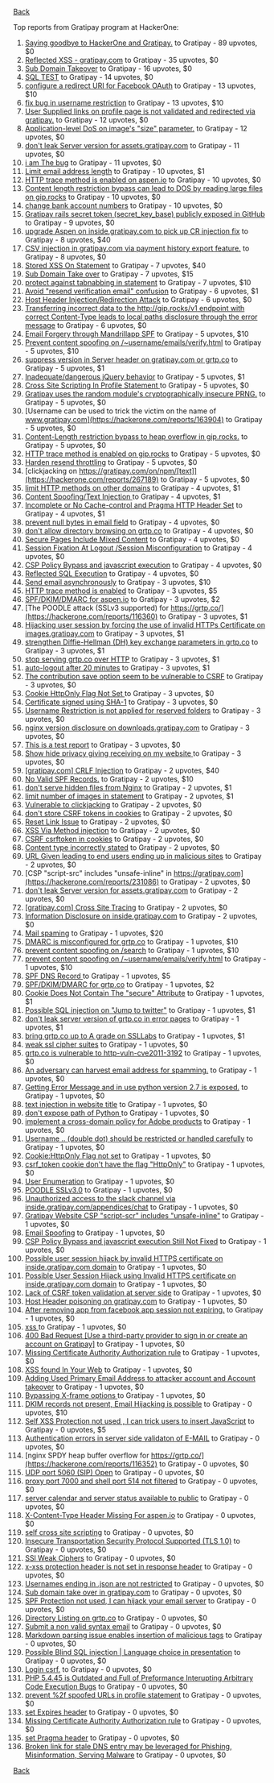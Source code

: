 [Back](../README.md)

Top reports from Gratipay program at HackerOne:

1. [Saying goodbye to HackerOne and Gratipay.](https://hackerone.com/reports/286728) to Gratipay - 89 upvotes, $0
2. [Reflected XSS - gratipay.com](https://hackerone.com/reports/262852) to Gratipay - 35 upvotes, $0
3. [Sub Domain Takeover](https://hackerone.com/reports/221133) to Gratipay - 16 upvotes, $0
4. [SQL TEST](https://hackerone.com/reports/248037) to Gratipay - 14 upvotes, $0
5. [configure a redirect URI for Facebook OAuth](https://hackerone.com/reports/140432) to Gratipay - 13 upvotes, $10
6. [fix bug in username restriction](https://hackerone.com/reports/128121) to Gratipay - 13 upvotes, $10
7. [User Supplied links on profile page is not validated and redirected via gratipay.](https://hackerone.com/reports/151831) to Gratipay - 12 upvotes, $0
8. [Application-level DoS on image's "size" parameter.](https://hackerone.com/reports/247700) to Gratipay - 12 upvotes, $0
9. [don't leak Server version for assets.gratipay.com](https://hackerone.com/reports/149710) to Gratipay - 11 upvotes, $0
10. [i am The bug](https://hackerone.com/reports/284807) to Gratipay - 11 upvotes, $0
11. [Limit email address length](https://hackerone.com/reports/127995) to Gratipay - 10 upvotes, $1
12. [HTTP trace method is enabled on aspen.io](https://hackerone.com/reports/203409) to Gratipay - 10 upvotes, $0
13. [Content length restriction bypass can lead to DOS by reading large files on gip.rocks](https://hackerone.com/reports/203388) to Gratipay - 10 upvotes, $0
14. [change bank account numbers](https://hackerone.com/reports/90805) to Gratipay - 10 upvotes, $0
15. [Gratipay rails secret token (secret_key_base) publicly exposed in GitHub](https://hackerone.com/reports/262620) to Gratipay - 9 upvotes, $0
16. [upgrade Aspen on inside.gratipay.com to pick up CR injection fix](https://hackerone.com/reports/143139) to Gratipay - 8 upvotes, $40
17. [CSV injection in gratipay.com via payment history export feature.](https://hackerone.com/reports/219323) to Gratipay - 8 upvotes, $0
18. [Stored XSS On Statement](https://hackerone.com/reports/84740) to Gratipay - 7 upvotes, $40
19. [Sub Domain Take over](https://hackerone.com/reports/111078) to Gratipay - 7 upvotes, $15
20. [protect against tabnabbing in statement](https://hackerone.com/reports/109161) to Gratipay - 7 upvotes, $10
21. [Avoid "resend verification email" confusion](https://hackerone.com/reports/156542) to Gratipay - 6 upvotes, $1
22. [Host Header Injection/Redirection Attack](https://hackerone.com/reports/157465) to Gratipay - 6 upvotes, $0
23. [Transferring incorrect data to the http://gip.rocks/v1 endpoint with correct Content-Type leads to local paths disclosure through the error message](https://hackerone.com/reports/219601) to Gratipay - 6 upvotes, $0
24. [Email Forgery through Mandrillapp SPF](https://hackerone.com/reports/117097) to Gratipay - 5 upvotes, $10
25. [Prevent content spoofing on /~username/emails/verify.html](https://hackerone.com/reports/117187) to Gratipay - 5 upvotes, $10
26. [suppress version in Server header on gratipay.com or grtp.co](https://hackerone.com/reports/123742) to Gratipay - 5 upvotes, $1
27. [Inadequate/dangerous jQuery behavior](https://hackerone.com/reports/211149) to Gratipay - 5 upvotes, $1
28. [Cross Site Scripting In Profile Statement ](https://hackerone.com/reports/162120) to Gratipay - 5 upvotes, $0
29. [Gratipay uses the random module's cryptographically insecure PRNG.](https://hackerone.com/reports/190373) to Gratipay - 5 upvotes, $0
30. [Username can be used to trick the victim on the name of www.gratipay.com](https://hackerone.com/reports/163904) to Gratipay - 5 upvotes, $0
31. [Content-Length restriction bypass to heap overflow in gip.rocks.](https://hackerone.com/reports/214449) to Gratipay - 5 upvotes, $0
32. [HTTP trace method is enabled on gip.rocks](https://hackerone.com/reports/203384) to Gratipay - 5 upvotes, $0
33. [Harden resend throttling](https://hackerone.com/reports/108645) to Gratipay - 5 upvotes, $0
34. [clickjacking on https://gratipay.com/on/npm/[text]](https://hackerone.com/reports/267189) to Gratipay - 5 upvotes, $0
35. [limit HTTP methods on other domains](https://hackerone.com/reports/117142) to Gratipay - 4 upvotes, $1
36. [Content Spoofing/Text Injection ](https://hackerone.com/reports/154921) to Gratipay - 4 upvotes, $1
37. [Incomplete or No Cache-control and Pragma HTTP Header Set](https://hackerone.com/reports/185833) to Gratipay - 4 upvotes, $1
38. [prevent null bytes in email field](https://hackerone.com/reports/150917) to Gratipay - 4 upvotes, $0
39. [don't allow directory browsing on grtp.co](https://hackerone.com/reports/151295) to Gratipay - 4 upvotes, $0
40. [Secure Pages Include Mixed Content](https://hackerone.com/reports/185835) to Gratipay - 4 upvotes, $0
41. [Session Fixation At Logout /Session Misconfiguration](https://hackerone.com/reports/193556) to Gratipay - 4 upvotes, $0
42. [CSP Policy Bypass and javascript execution](https://hackerone.com/reports/241192) to Gratipay - 4 upvotes, $0
43. [Reflected SQL Execution](https://hackerone.com/reports/284811) to Gratipay - 4 upvotes, $0
44. [Send email asynchronously](https://hackerone.com/reports/128856) to Gratipay - 3 upvotes, $10
45. [HTTP trace method is enabled](https://hackerone.com/reports/109054) to Gratipay - 3 upvotes, $5
46. [SPF/DKIM/DMARC for aspen.io](https://hackerone.com/reports/117159) to Gratipay - 3 upvotes, $2
47. [The POODLE attack (SSLv3 supported) for https://grtp.co/](https://hackerone.com/reports/116360) to Gratipay - 3 upvotes, $1
48. [Hijacking user session by forcing the use of  invalid HTTPs Certificate on images.gratipay.com](https://hackerone.com/reports/124976) to Gratipay - 3 upvotes, $1
49. [strengthen Diffie-Hellman (DH) key exchange parameters in grtp.co](https://hackerone.com/reports/117458) to Gratipay - 3 upvotes, $1
50. [stop serving grtp.co over HTTP](https://hackerone.com/reports/117330) to Gratipay - 3 upvotes, $1
51. [auto-logout after 20 minutes](https://hackerone.com/reports/123897) to Gratipay - 3 upvotes, $1
52. [The contribution save option seem to be vulnerable to CSRF](https://hackerone.com/reports/151827) to Gratipay - 3 upvotes, $0
53. [Cookie HttpOnly Flag Not Set ](https://hackerone.com/reports/190194) to Gratipay - 3 upvotes, $0
54. [Certificate signed using SHA-1](https://hackerone.com/reports/190015) to Gratipay - 3 upvotes, $0
55. [Username Restriction is not applied for reserved folders](https://hackerone.com/reports/163949) to Gratipay - 3 upvotes, $0
56. [nginx version disclosure on downloads.gratipay.com](https://hackerone.com/reports/157507) to Gratipay - 3 upvotes, $0
57. [This is a test report](https://hackerone.com/reports/151165) to Gratipay - 3 upvotes, $0
58. [Show hide privacy giving receiving on my website ](https://hackerone.com/reports/262088) to Gratipay - 3 upvotes, $0
59. [[gratipay.com] CRLF Injection](https://hackerone.com/reports/79552) to Gratipay - 2 upvotes, $40
60. [No Valid SPF Records.](https://hackerone.com/reports/116973) to Gratipay - 2 upvotes, $10
61. [don't serve hidden files from Nginx](https://hackerone.com/reports/120026) to Gratipay - 2 upvotes, $1
62. [limit number of images in statement](https://hackerone.com/reports/117739) to Gratipay - 2 upvotes, $1
63. [Vulnerable to clickjacking](https://hackerone.com/reports/123782) to Gratipay - 2 upvotes, $0
64. [don't store CSRF tokens in cookies](https://hackerone.com/reports/140377) to Gratipay - 2 upvotes, $0
65. [Reset Link Issue](https://hackerone.com/reports/161918) to Gratipay - 2 upvotes, $0
66. [XSS Via Method injection](https://hackerone.com/reports/161621) to Gratipay - 2 upvotes, $0
67. [CSRF csrftoken in cookies](https://hackerone.com/reports/174228) to Gratipay - 2 upvotes, $0
68. [Content type incorrectly stated](https://hackerone.com/reports/190964) to Gratipay - 2 upvotes, $0
69. [URL Given leading to end users ending up in malicious sites](https://hackerone.com/reports/209821) to Gratipay - 2 upvotes, $0
70. [CSP "script-src" includes "unsafe-inline" in https://gratipay.com](https://hackerone.com/reports/231086) to Gratipay - 2 upvotes, $0
71. [don't leak Server version for assets.gratipay.com](https://hackerone.com/reports/151302) to Gratipay - 2 upvotes, $0
72. [[gratipay.com] Cross Site Tracing](https://hackerone.com/reports/152834) to Gratipay - 2 upvotes, $0
73. [Information Disclosure on inside.gratipay.com](https://hackerone.com/reports/267213) to Gratipay - 2 upvotes, $0
74. [Mail spaming](https://hackerone.com/reports/87531) to Gratipay - 1 upvotes, $20
75. [DMARC is misconfigured for grtp.co](https://hackerone.com/reports/117325) to Gratipay - 1 upvotes, $10
76. [prevent content spoofing on /search](https://hackerone.com/reports/115284) to Gratipay - 1 upvotes, $10
77. [prevent content spoofing on /~username/emails/verify.html](https://hackerone.com/reports/126010) to Gratipay - 1 upvotes, $10
78. [SPF DNS Record ](https://hackerone.com/reports/115275) to Gratipay - 1 upvotes, $5
79. [SPF/DKIM/DMARC for grtp.co](https://hackerone.com/reports/117149) to Gratipay - 1 upvotes, $2
80. [Cookie Does Not Contain The "secure" Attribute](https://hackerone.com/reports/123849) to Gratipay - 1 upvotes, $1
81. [Possible SQL injection on "Jump to twitter"](https://hackerone.com/reports/81701) to Gratipay - 1 upvotes, $1
82. [don't leak server version of grtp.co in error pages](https://hackerone.com/reports/136720) to Gratipay - 1 upvotes, $1
83. [bring grtp.co up to A grade on SSLLabs](https://hackerone.com/reports/131065) to Gratipay - 1 upvotes, $1
84. [weak ssl cipher suites](https://hackerone.com/reports/76303) to Gratipay - 1 upvotes, $0
85. [grtp.co is vulnerable to http-vuln-cve2011-3192](https://hackerone.com/reports/112687) to Gratipay - 1 upvotes, $0
86. [An adversary can harvest email address for spamming.](https://hackerone.com/reports/128035) to Gratipay - 1 upvotes, $0
87. [Getting Error Message and in use python version 2.7 is exposed.](https://hackerone.com/reports/128041) to Gratipay - 1 upvotes, $0
88. [text injection in website title](https://hackerone.com/reports/128764) to Gratipay - 1 upvotes, $0
89. [don't expose path of Python ](https://hackerone.com/reports/138659) to Gratipay - 1 upvotes, $0
90. [implement a cross-domain policy for Adobe products](https://hackerone.com/reports/90778) to Gratipay - 1 upvotes, $0
91. [Username .. (double dot) should be restricted or handled carefully](https://hackerone.com/reports/152477) to Gratipay - 1 upvotes, $0
92. [Cookie:HttpOnly Flag not set](https://hackerone.com/reports/157563) to Gratipay - 1 upvotes, $0
93. [csrf_token cookie don't have the flag "HttpOnly"](https://hackerone.com/reports/123900) to Gratipay - 1 upvotes, $0
94. [User Enumeration](https://hackerone.com/reports/192986) to Gratipay - 1 upvotes, $0
95. [POODLE SSLv3.0](https://hackerone.com/reports/219499) to Gratipay - 1 upvotes, $0
96. [Unauthorized access to the slack channel via inside.gratipay.com/appendices/chat](https://hackerone.com/reports/226648) to Gratipay - 1 upvotes, $0
97. [Gratipay Website CSP "script-scr" includes "unsafe-inline"](https://hackerone.com/reports/231510) to Gratipay - 1 upvotes, $0
98. [Email Spoofing](https://hackerone.com/reports/240987) to Gratipay - 1 upvotes, $0
99. [CSP Policy Bypass and javascript execution Still Not Fixed](https://hackerone.com/reports/241341) to Gratipay - 1 upvotes, $0
100. [Possible user session hijack by invalid HTTPS certificate on inside.gratipay.com domain](https://hackerone.com/reports/241892) to Gratipay - 1 upvotes, $0
101. [Possible User Session Hijack using Invalid HTTPS certificate on inside.gratipay.com domain](https://hackerone.com/reports/242622) to Gratipay - 1 upvotes, $0
102. [Lack of CSRF token validation at server side](https://hackerone.com/reports/163815) to Gratipay - 1 upvotes, $0
103. [Host Header poisoning on gratipay.com](https://hackerone.com/reports/158482) to Gratipay - 1 upvotes, $0
104. [After removing app from facebook app session not expiring.](https://hackerone.com/reports/129209) to Gratipay - 1 upvotes, $0
105. [xss ](https://hackerone.com/reports/262005) to Gratipay - 1 upvotes, $0
106. [400 Bad Request [Use a third-party provider to sign in or create an account on Gratipay]](https://hackerone.com/reports/267212) to Gratipay - 1 upvotes, $0
107. [Missing Certificate Authority Authorization rule](https://hackerone.com/reports/261706) to Gratipay - 1 upvotes, $0
108. [XSS found In Your Web](https://hackerone.com/reports/164922) to Gratipay - 1 upvotes, $0
109. [Adding Used Primary Email Address to attacker account and Account takeover](https://hackerone.com/reports/273647) to Gratipay - 1 upvotes, $0
110. [Bypassing X-frame options ](https://hackerone.com/reports/283951) to Gratipay - 1 upvotes, $0
111. [DKIM records not present, Email Hijacking is possible](https://hackerone.com/reports/84287) to Gratipay - 0 upvotes, $10
112. [Self XSS Protection not used , I can trick users to insert JavaScript](https://hackerone.com/reports/76307) to Gratipay - 0 upvotes, $5
113. [Authentication errors in server side validaton of E-MAIL](https://hackerone.com/reports/80883) to Gratipay - 0 upvotes, $0
114. [nginx SPDY heap buffer overflow for https://grtp.co/](https://hackerone.com/reports/116352) to Gratipay - 0 upvotes, $0
115. [UDP port 5060 (SIP) Open](https://hackerone.com/reports/116774) to Gratipay - 0 upvotes, $0
116. [proxy port 7000 and shell port 514 not filtered](https://hackerone.com/reports/116618) to Gratipay - 0 upvotes, $0
117. [server calendar and server status available to public](https://hackerone.com/reports/116621) to Gratipay - 0 upvotes, $0
118. [X-Content-Type Header Missing For aspen.io](https://hackerone.com/reports/118033) to Gratipay - 0 upvotes, $0
119. [self cross site scripting](https://hackerone.com/reports/245762) to Gratipay - 0 upvotes, $0
120. [Insecure Transportation Security Protocol Supported (TLS 1.0)](https://hackerone.com/reports/163812) to Gratipay - 0 upvotes, $0
121. [SSl Weak Ciphers](https://hackerone.com/reports/244070) to Gratipay - 0 upvotes, $0
122. [x-xss protection header is not set in response header](https://hackerone.com/reports/162336) to Gratipay - 0 upvotes, $0
123. [Usernames ending in .json are not restricted](https://hackerone.com/reports/161935) to Gratipay - 0 upvotes, $0
124. [Sub domain take over in gratipay.com](https://hackerone.com/reports/257331) to Gratipay - 0 upvotes, $0
125. [SPF Protection not used, I can hijack your email server](https://hackerone.com/reports/93157) to Gratipay - 0 upvotes, $0
126. [Directory Listing on grtp.co](https://hackerone.com/reports/109116) to Gratipay - 0 upvotes, $0
127. [Submit a non valid syntax email](https://hackerone.com/reports/131053) to Gratipay - 0 upvotes, $0
128. [Markdown parsing issue enables insertion of malicious tags](https://hackerone.com/reports/116512) to Gratipay - 0 upvotes, $0
129. [Possible Blind SQL injection | Language choice in presentation](https://hackerone.com/reports/131047) to Gratipay - 0 upvotes, $0
130. [Login csrf.](https://hackerone.com/reports/117195) to Gratipay - 0 upvotes, $0
131. [PHP 5.4.45 is Outdated and Full of Preformance Interupting Arbitrary Code Execution Bugs](https://hackerone.com/reports/131452) to Gratipay - 0 upvotes, $0
132. [prevent %2f spoofed URLs in profile statement](https://hackerone.com/reports/128910) to Gratipay - 0 upvotes, $0
133. [set Expires header](https://hackerone.com/reports/145207) to Gratipay - 0 upvotes, $0
134. [Missing Certificate Authority Authorization rule](https://hackerone.com/reports/260928) to Gratipay - 0 upvotes, $0
135. [set Pragma header](https://hackerone.com/reports/145206) to Gratipay - 0 upvotes, $0
136. [Broken link for stale DNS entry may be leveraged for Phishing, Misinformation, Serving Malware](https://hackerone.com/reports/279351) to Gratipay - 0 upvotes, $0


[Back](../README.md)